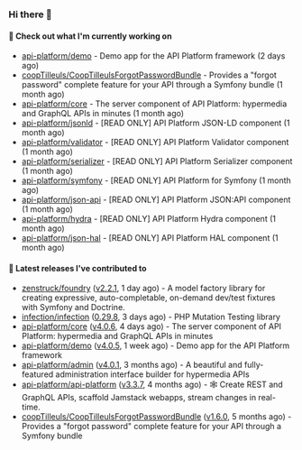 ### Hi there 👋

#### 👷 Check out what I'm currently working on

- [api-platform/demo](https://github.com/api-platform/demo) - Demo app for the API Platform framework (2 days ago)
- [coopTilleuls/CoopTilleulsForgotPasswordBundle](https://github.com/coopTilleuls/CoopTilleulsForgotPasswordBundle) - Provides a &#34;forgot password&#34; complete feature for your API through a Symfony bundle (1 month ago)
- [api-platform/core](https://github.com/api-platform/core) - The server component of API Platform: hypermedia and GraphQL APIs in minutes (1 month ago)
- [api-platform/jsonld](https://github.com/api-platform/jsonld) - [READ ONLY] API Platform JSON-LD component (1 month ago)
- [api-platform/validator](https://github.com/api-platform/validator) - [READ ONLY] API Platform Validator component (1 month ago)
- [api-platform/serializer](https://github.com/api-platform/serializer) - [READ ONLY] API Platform Serializer component (1 month ago)
- [api-platform/symfony](https://github.com/api-platform/symfony) - [READ ONLY] API Platform for Symfony (1 month ago)
- [api-platform/json-api](https://github.com/api-platform/json-api) - [READ ONLY] API Platform JSON:API component (1 month ago)
- [api-platform/hydra](https://github.com/api-platform/hydra) - [READ ONLY] API Platform Hydra component (1 month ago)
- [api-platform/json-hal](https://github.com/api-platform/json-hal) - [READ ONLY] API Platform HAL component (1 month ago)

#### 🔭 Latest releases I've contributed to

- [zenstruck/foundry](https://github.com/zenstruck/foundry) ([v2.2.1](https://github.com/zenstruck/foundry/releases/tag/v2.2.1), 1 day ago) - A model factory library for creating expressive, auto-completable, on-demand dev/test fixtures with Symfony and Doctrine.
- [infection/infection](https://github.com/infection/infection) ([0.29.8](https://github.com/infection/infection/releases/tag/0.29.8), 3 days ago) - PHP Mutation Testing library
- [api-platform/core](https://github.com/api-platform/core) ([v4.0.6](https://github.com/api-platform/core/releases/tag/v4.0.6), 4 days ago) - The server component of API Platform: hypermedia and GraphQL APIs in minutes
- [api-platform/demo](https://github.com/api-platform/demo) ([v4.0.5](https://github.com/api-platform/demo/releases/tag/v4.0.5), 1 week ago) - Demo app for the API Platform framework
- [api-platform/admin](https://github.com/api-platform/admin) ([v4.0.1](https://github.com/api-platform/admin/releases/tag/v4.0.1), 3 months ago) - A beautiful and fully-featured administration interface builder for hypermedia APIs
- [api-platform/api-platform](https://github.com/api-platform/api-platform) ([v3.3.7](https://github.com/api-platform/api-platform/releases/tag/v3.3.7), 4 months ago) - 🕸️ Create REST and GraphQL APIs, scaffold Jamstack webapps, stream changes in real-time.
- [coopTilleuls/CoopTilleulsForgotPasswordBundle](https://github.com/coopTilleuls/CoopTilleulsForgotPasswordBundle) ([v1.6.0](https://github.com/coopTilleuls/CoopTilleulsForgotPasswordBundle/releases/tag/v1.6.0), 5 months ago) - Provides a &#34;forgot password&#34; complete feature for your API through a Symfony bundle


